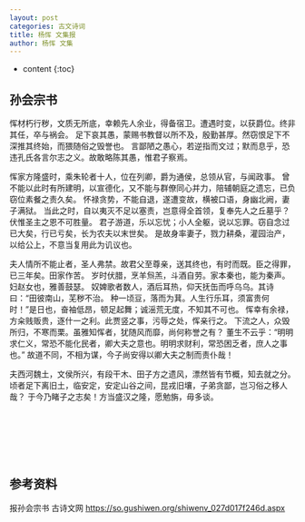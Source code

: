 ```yaml
---
layout: post
categories: 古文诗词
title: 杨恽 文集报
author: 杨恽 文集
---
```

* content
{:toc}

## 孙会宗书

恽材朽行秽，文质无所底，幸赖先人余业，得备宿卫。遭遇时变，以获爵位。终非其任，卒与祸会。
足下哀其愚，蒙赐书教督以所不及，殷勤甚厚。然窃恨足下不深推其终始，而猥随俗之毁誉也。
言鄙陋之愚心，若逆指而文过；默而息乎，恐违孔氏各言尔志之义。故敢略陈其愚，惟君子察焉。

恽家方隆盛时，乘朱轮者十人，位在列卿，爵为通侯，总领从官，与闻政事。
曾不能以此时有所建明，以宣德化，又不能与群僚同心并力，陪辅朝庭之遗忘，已负窃位素餐之责久矣。
怀禄贪势，不能自退，遂遭变故，横被口语，身幽北阙，妻子满狱。
当此之时，自以夷灭不足以塞责，岂意得全首领，复奉先人之丘墓乎？伏惟圣主之恩不可胜量。
君子游道，乐以忘忧；小人全躯，说以忘罪。窃自念过已大矣，行已亏矣，长为农夫以末世矣。
是故身率妻子，戮力耕桑，灌园治产，以给公上，不意当复用此为讥议也。

夫人情所不能止者，圣人弗禁。故君父至尊亲，送其终也，有时而既。臣之得罪，已三年矣。田家作苦。
岁时伏腊，烹羊炰羔，斗酒自劳。家本秦也，能为秦声。妇赵女也，雅善鼓瑟。
奴婢歌者数人，酒后耳热，仰天抚缶而呼乌乌。其诗曰：“田彼南山，芜秽不治。
种一顷豆，落而为萁。人生行乐耳，须富贵何时！”是日也，奋袖低昂，顿足起舞；诚滛荒无度，不知其不可也。
恽幸有余禄，方籴贱贩贵，逐什一之利。此贾竖之事，污辱之处，恽亲行之。
下流之人，众毁所归，不寒而栗。虽雅知恽者，犹随风而靡，尚何称誉之有？
董生不云乎：“明明求仁义，常恐不能化民者，卿大夫之意也。明明求财利，常恐困乏者，庶人之事也。”
故道不同，不相为谋，今子尚安得以卿大夫之制而责仆哉！

夫西河魏土，文侯所兴，有段干木、田子方之遗风，漂然皆有节概，知去就之分。
顷者足下离旧土，临安定，安定山谷之间，昆戎旧壤，子弟贪鄙，岂习俗之移人哉？
于今乃睹子之志矣！方当盛汉之隆，愿勉旃，毋多谈。




<br/><br/><br/><br/><br/>
## 参考资料

报孙会宗书  古诗文网 <https://so.gushiwen.org/shiwenv_027d017f246d.aspx>

